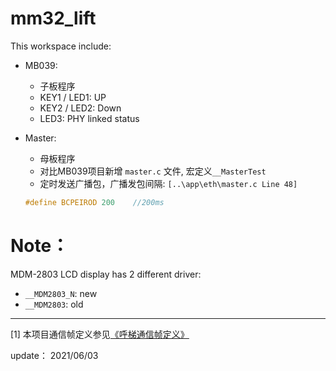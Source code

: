 # mm32_lift

This workspace include:
- MB039:
    - 子板程序
    - KEY1 / LED1: UP
    - KEY2 / LED2: Down
    - LED3: PHY linked status

- Master: 
    - 母板程序
    - 对比MB039项目新增 `master.c` 文件, 宏定义`__MasterTest`
    - 定时发送广播包，广播发包间隔: `[..\app\eth\master.c Line 48]`
    ```c
    #define BCPEIROD 200    //200ms
    ```

# Note：
MDM-2803 LCD display has 2 different driver:
- `__MDM2803_N`: new
- `__MDM2803`: old 
--------------------


[1] 本项目通信帧定义参见[《呼梯通信帧定义》](.\\app\\eth\\readme.md)

update： 2021/06/03